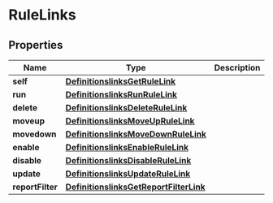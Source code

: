 
# RuleLinks

## Properties
Name | Type | Description | Notes
------------ | ------------- | ------------- | -------------
**self** | [**DefinitionslinksGetRuleLink**](DefinitionslinksGetRuleLink.md) |  |  [optional]
**run** | [**DefinitionslinksRunRuleLink**](DefinitionslinksRunRuleLink.md) |  |  [optional]
**delete** | [**DefinitionslinksDeleteRuleLink**](DefinitionslinksDeleteRuleLink.md) |  |  [optional]
**moveup** | [**DefinitionslinksMoveUpRuleLink**](DefinitionslinksMoveUpRuleLink.md) |  |  [optional]
**movedown** | [**DefinitionslinksMoveDownRuleLink**](DefinitionslinksMoveDownRuleLink.md) |  |  [optional]
**enable** | [**DefinitionslinksEnableRuleLink**](DefinitionslinksEnableRuleLink.md) |  |  [optional]
**disable** | [**DefinitionslinksDisableRuleLink**](DefinitionslinksDisableRuleLink.md) |  |  [optional]
**update** | [**DefinitionslinksUpdateRuleLink**](DefinitionslinksUpdateRuleLink.md) |  |  [optional]
**reportFilter** | [**DefinitionslinksGetReportFilterLink**](DefinitionslinksGetReportFilterLink.md) |  |  [optional]



